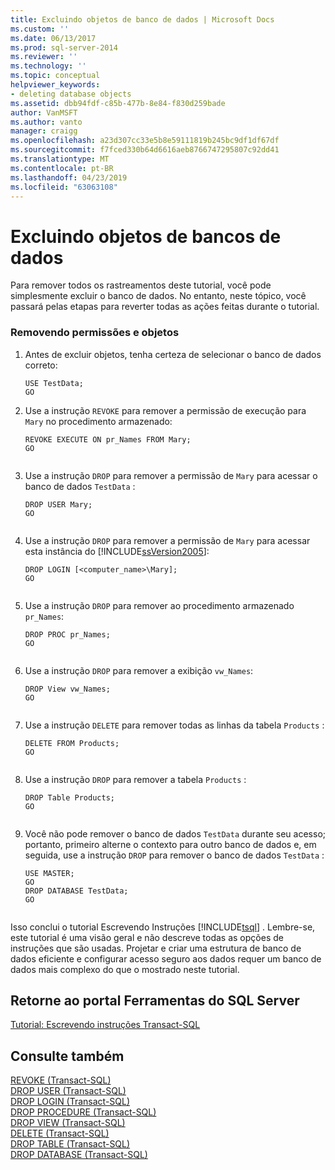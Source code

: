 ```yaml
---
title: Excluindo objetos de banco de dados | Microsoft Docs
ms.custom: ''
ms.date: 06/13/2017
ms.prod: sql-server-2014
ms.reviewer: ''
ms.technology: ''
ms.topic: conceptual
helpviewer_keywords:
- deleting database objects
ms.assetid: dbb94fdf-c85b-477b-8e84-f830d259bade
author: VanMSFT
ms.author: vanto
manager: craigg
ms.openlocfilehash: a23d307cc33e5b8e59111819b245bc9df1df67df
ms.sourcegitcommit: f7fced330b64d6616aeb8766747295807c92dd41
ms.translationtype: MT
ms.contentlocale: pt-BR
ms.lasthandoff: 04/23/2019
ms.locfileid: "63063108"
---
```

# <a name="deleting-database-objects"></a>Excluindo objetos de bancos de dados
  Para remover todos os rastreamentos deste tutorial, você pode simplesmente excluir o banco de dados. No entanto, neste tópico, você passará pelas etapas para reverter todas as ações feitas durante o tutorial.  
  
### <a name="removing-permissions-and-objects"></a>Removendo permissões e objetos  
  
1.  Antes de excluir objetos, tenha certeza de selecionar o banco de dados correto:  
  
    ```  
    USE TestData;  
    GO  
    ```  
  
2.  Use a instrução `REVOKE` para remover a permissão de execução para `Mary` no procedimento armazenado:  
  
    ```  
    REVOKE EXECUTE ON pr_Names FROM Mary;  
    GO  
  
    ```  
  
3.  Use a instrução `DROP` para remover a permissão de `Mary` para acessar o banco de dados `TestData` :  
  
    ```  
    DROP USER Mary;  
    GO  
  
    ```  
  
4.  Use a instrução `DROP` para remover a permissão de `Mary` para acessar esta instância do [!INCLUDE[ssVersion2005](../includes/ssversion2005-md.md)]:  
  
    ```  
    DROP LOGIN [<computer_name>\Mary];  
    GO  
  
    ```  
  
5.  Use a instrução `DROP` para remover ao procedimento armazenado `pr_Names`:  
  
    ```  
    DROP PROC pr_Names;  
    GO  
  
    ```  
  
6.  Use a instrução `DROP` para remover a exibição `vw_Names`:  
  
    ```  
    DROP View vw_Names;  
    GO  
  
    ```  
  
7.  Use a instrução `DELETE` para remover todas as linhas da tabela `Products` :  
  
    ```  
    DELETE FROM Products;  
    GO  
  
    ```  
  
8.  Use a instrução `DROP` para remover a tabela `Products` :  
  
    ```  
    DROP Table Products;  
    GO  
  
    ```  
  
9. Você não pode remover o banco de dados `TestData` durante seu acesso; portanto, primeiro alterne o contexto para outro banco de dados e, em seguida, use a instrução `DROP` para remover o banco de dados `TestData` :  
  
    ```  
    USE MASTER;  
    GO  
    DROP DATABASE TestData;  
    GO  
  
    ```  
  
 Isso conclui o tutorial Escrevendo Instruções [!INCLUDE[tsql](../includes/tsql-md.md)] . Lembre-se, este tutorial é uma visão geral e não descreve todas as opções de instruções que são usadas. Projetar e criar uma estrutura de banco de dados eficiente e configurar acesso seguro aos dados requer um banco de dados mais complexo do que o mostrado neste tutorial.  
  
## <a name="return-to-sql-server-tools-portal"></a>Retorne ao portal Ferramentas do SQL Server  
 [Tutorial: Escrevendo instruções Transact-SQL](tutorial-writing-transact-sql-statements.md)  
  
## <a name="see-also"></a>Consulte também  
 [REVOKE &#40;Transact-SQL&#41;](/sql/t-sql/statements/revoke-transact-sql)   
 [DROP USER &#40;Transact-SQL&#41;](/sql/t-sql/statements/drop-user-transact-sql)   
 [DROP LOGIN &#40;Transact-SQL&#41;](/sql/t-sql/statements/drop-login-transact-sql)   
 [DROP PROCEDURE &#40;Transact-SQL&#41;](/sql/t-sql/statements/drop-procedure-transact-sql)   
 [DROP VIEW &#40;Transact-SQL&#41;](/sql/t-sql/statements/drop-view-transact-sql)   
 [DELETE &#40;Transact-SQL&#41;](/sql/t-sql/statements/delete-transact-sql)   
 [DROP TABLE &#40;Transact-SQL&#41;](/sql/t-sql/statements/drop-table-transact-sql)   
 [DROP DATABASE &#40;Transact-SQL&#41;](/sql/t-sql/statements/drop-database-audit-specification-transact-sql)  
  
  
